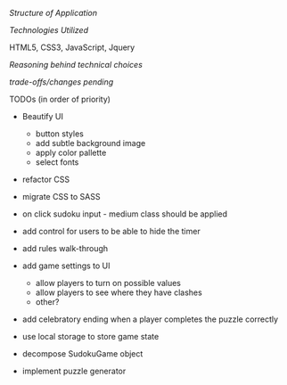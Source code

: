 *Structure of Application*

*Technologies Utilized*

HTML5, CSS3, JavaScript, Jquery

*Reasoning behind technical choices*

*trade-offs/changes pending*

TODOs (in order of priority)
- Beautify UI
	- button styles 
	- add subtle background image
	- apply color pallette
	- select fonts
- refactor CSS
- migrate CSS to SASS

- on click sudoku input - medium class should be applied
- add control for users to be able to hide the timer
- add rules walk-through
- add game settings to UI
	- allow players to turn on possible values
	- allow players to see where they have clashes
	- other?
- add celebratory ending when a player completes the puzzle correctly 
- use local storage to store game state
- decompose SudokuGame object
- implement puzzle generator